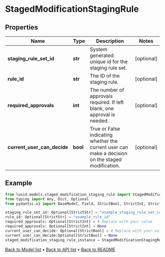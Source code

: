 # StagedModificationStagingRule

## Properties
Name | Type | Description | Notes
------------ | ------------- | ------------- | -------------
**staging_rule_set_id** | **str** | System generated unique id for the staging rule set. | [optional] 
**rule_id** | **str** | The ID of the staging rule. | [optional] 
**required_approvals** | **int** | The number of approvals required. If left blank, one approval is needed. | [optional] 
**current_user_can_decide** | **bool** | True or False indicating whether the current user can make a decision on the staged modification. | [optional] 
## Example

```python
from lusid.models.staged_modification_staging_rule import StagedModificationStagingRule
from typing import Any, Dict, Optional
from pydantic.v1 import BaseModel, Field, StrictBool, StrictInt, StrictStr

staging_rule_set_id: Optional[StrictStr] = "example_staging_rule_set_id"
rule_id: Optional[StrictStr] = "example_rule_id"
required_approvals: Optional[StrictInt] = # Replace with your value
required_approvals: Optional[StrictInt] = None
current_user_can_decide: Optional[StrictBool] = # Replace with your value
current_user_can_decide:Optional[StrictBool] = None
staged_modification_staging_rule_instance = StagedModificationStagingRule(staging_rule_set_id=staging_rule_set_id, rule_id=rule_id, required_approvals=required_approvals, current_user_can_decide=current_user_can_decide)

```

[Back to Model list](../README.md#documentation-for-models) &#8226; [Back to API list](../README.md#documentation-for-api-endpoints) &#8226; [Back to README](../README.md)

